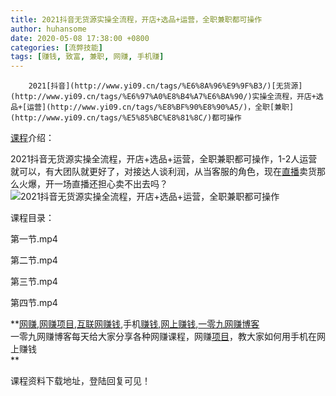```yaml
---
title: 2021抖音无货源实操全流程，开店+选品+运营，全职兼职都可操作
author: huhansome
date: 2020-05-08 17:38:00 +0800
categories: [流弊技能]
tags: [赚钱, 致富, 兼职, 网赚, 手机赚]
---
```



        2021[抖音](http://www.yi09.cn/tags/%E6%8A%96%E9%9F%B3/)[无货源](http://www.yi09.cn/tags/%E6%97%A0%E8%B4%A7%E6%BA%90/)实操全流程，开店+选品+[运营](http://www.yi09.cn/tags/%E8%BF%90%E8%90%A5/)，全职[兼职](http://www.yi09.cn/tags/%E5%85%BC%E8%81%8C/)都可操作

[课程](http://www.yi09.cn/tags/%E8%AF%BE%E7%A8%8B/)介绍：

2021抖音无货源实操全流程，开店+选品+运营，全职兼职都可操作，1-2人运营就可以，有大团队就更好了，对接达人谈利润，从当客服的角色，现在[直播](http://www.yi09.cn/tags/%E7%9B%B4%E6%92%AD/)卖货那么火爆，开一场直播还担心卖不出去吗？![2021抖音无货源实操全流程，开店+选品+运营，全职兼职都可操作](http://www.yi09.cn/zb_users/upload/2021/11/20211105202712163611523256997.jpeg)

课程目录：

第一节.mp4

第二节.mp4

第三节.mp4

第四节.mp4

  

**[网赚](http://www.yi09.cn/tags/%E7%BD%91%E8%B5%9A/),[网赚项目](http://www.yi09.cn/tags/%E7%BD%91%E8%B5%9A%E9%A1%B9%E7%9B%AE/),[互联网赚钱](http://www.yi09.cn/tags/%E4%BA%92%E8%81%94%E7%BD%91%E8%B5%9A%E9%92%B1/),手机[赚钱](http://www.yi09.cn/tags/%E8%B5%9A%E9%92%B1/),[网上赚钱](http://www.yi09.cn/tags/%E7%BD%91%E4%B8%8A%E8%B5%9A%E9%92%B1/),[一零九网赚博客](http://www.yi09.cn/tags/%E4%B8%80%E9%9B%B6%E4%B9%9D%E7%BD%91%E8%B5%9A%E5%8D%9A%E5%AE%A2/)  
一零九网赚博客每天给大家分享各种网赚课程，网赚[项目](http://www.yi09.cn/tags/%E9%A1%B9%E7%9B%AE/)，教大家如何用手机在网上赚钱  
**  
  
  

课程资料下载地址，登陆回复可见！

